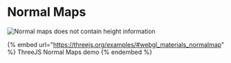 # Normal Maps

![Normal maps does not contain height information](../../../.gitbook/assets/diagram\_normalmap.jpg)

{% embed url="https://threejs.org/examples/#webgl_materials_normalmap" %}
ThreeJS Normal Maps demo
{% endembed %}

